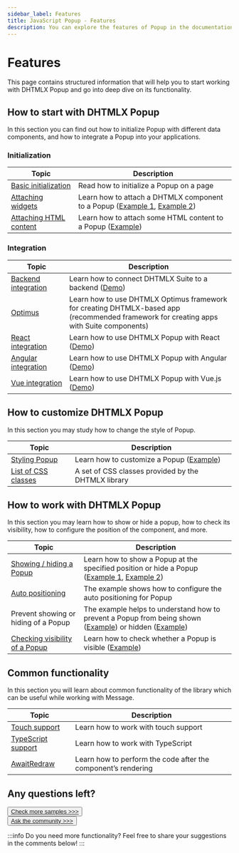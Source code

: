 ```yaml
---
sidebar_label: Features
title: JavaScript Popup - Features 
description: You can explore the features of Popup in the documentation of the DHTMLX JavaScript UI library. Browse developer guides and API reference, try out code examples and live demos, and download a free 30-day evaluation version of DHTMLX Suite 7.
---
```


# Features

This page contains structured information that will help you to start working with DHTMLX Popup and go into deep dive on its functionality.

## How to start with DHTMLX Popup

In this section you can find out how to initialize Popup with different data components, and how to integrate a Popup into your applications.

### Initialization

| Topic                                                                | Description                                                                                                                                                       |
| -------------------------------------------------------------------- | ----------------------------------------------------------------------------------------------------------------------------------------------------------------- |
| [Basic initialization](../initialization/)                           | Read how to initialize a Popup on a page                                                                                                                          |
| [Attaching widgets](../work_with_popup/#attaching-dhtmlx-components) | Learn how to attach a DHTMLX component to a Popup ([Example 1](https://snippet.dhtmlx.com/7x6hlbqx), [Example 2](https://snippet.dhtmlx.com/kw3e0h4j?text=popup)) |
| [Attaching HTML content](../work_with_popup/#attaching-content)      | Learn how to attach some HTML content to a Popup ([Example](https://snippet.dhtmlx.com/ajv5qqxq))                                                                 |


### Integration

| Topic                                                   | Description                                                                                                                                  |
| ------------------------------------------------------- | -------------------------------------------------------------------------------------------------------------------------------------------- |
| [Backend integration](integration/suite_and_backend.md) | Learn how to connect DHTMLX Suite to a backend  ([Demo](https://github.com/DHTMLX/nodejs-suite-demo))                                        |
| [Optimus](optimus_guides.md)                            | Learn how to use DHTMLX Optimus framework for creating  DHTMLX-based app <br>(recommended framework for creating apps with Suite components) |
| [React integration](integration/suite_and_react.md)     | Learn how to use DHTMLX Popup with React ([Demo](https://github.com/DHTMLX/react-widgets))                                                   |
| [Angular integration](integration/suite_and_angular.md) | Learn how to use DHTMLX Popup with Angular ([Demo](https://github.com/DHTMLX/angular-suite-demo))                                            |
| [Vue integration](integration/suite_and_vue.md)         | Learn how to use DHTMLX Popup with Vue.js ([Demo](https://github.com/DHTMLX/vue-suite-demo))                                                 |

## How to customize DHTMLX Popup

In this section you may study how to change the style of Popup.

| Topic                              | Description                                                                     |
| ---------------------------------- | ------------------------------------------------------------------------------- |
| [Styling Popup](../customization/) | Learn how to customize a Popup ([Example](https://snippet.dhtmlx.com/rd8zfw5h)) |
| [List of CSS classes](../../helpers/base_elements/)                  | A set of CSS classes provided by the DHTMLX library                                                                   |

## How to work with DHTMLX Popup

In this section you may learn how to show or hide a popup, how to check its visibility, how to configure the position of the component, and more.

| Topic                                                               | Description                                                                                                                                                                         |
| ------------------------------------------------------------------- | ----------------------------------------------------------------------------------------------------------------------------------------------------------------------------------- |
| [Showing / hiding a Popup](../work_with_popup/#hidingshowing-popup) | Learn how to show a Popup at the specified position or hide a Popup ([Example 1](https://snippet.dhtmlx.com/aqzy536h), [Example 2](https://snippet.dhtmlx.com/bu4uj2ik))            |
| [Auto positioning](https://snippet.dhtmlx.com/bz1ekc71)             | The example shows how to configure the auto positioning for Popup                                                                                                                   |
| Prevent showing or hiding of a Popup                                | The example helps to understand how to prevent a Popup from being shown ([Example](https://snippet.dhtmlx.com/z788l8r7)) or hidden ([Example](https://snippet.dhtmlx.com/aocef9cv)) |
| [Checking visibility of a Popup](../work_with_popup/#checking-visibility-of-popup)      | Learn how to check whether a Popup is visible ([Example](https://snippet.dhtmlx.com/f614sdm3))                                                                                      |

## Common functionality

In this section you will learn about common functionality of the library which can be useful while working with Message.

| Topic                                                         | Description                                                   |
| ------------------------------------------------------------- | ------------------------------------------------------------- |
| [Touch support](../../common_features/touch_support/)         | Learn how to work with touch support                          |
| [TypeScript support](../../common_features/using_typescript/) | Learn how to work with TypeScript                             |
| [AwaitRedraw](../../helpers/await_redraw/)                    | Learn how to perform the code after the component’s rendering |

## Any questions left?

<button class="support_btn"><a href="https://snippet.dhtmlx.com/all?text=popup">Check more samples >>></a> </button>
<br>
<button class="support_btn"><a href="https://forum.dhtmlx.com/">Ask the community >>></a> </button>

:::info
Do you need more functionality? Feel free to share your suggestions in the comments below!
:::